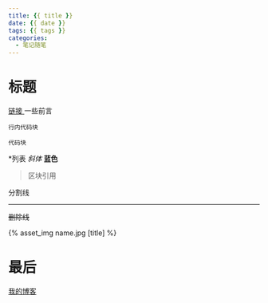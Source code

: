 ```yaml
---
title: {{ title }}
date: {{ date }}
tags: {{ tags }}
categories:
  - 笔记随笔
---
```

# 标题
[ 链接 ](https://github.com/ "说明") 一些前言

`行内代码块`
``` 这是注释
代码块
```
*列表
*斜体*
**蓝色**

> 区块引用

分割线
____________

~~删除线~~

{% asset_img name.jpg [title] %}




# 最后
[我的博客](http://hellowangwei.github.io/blog)
